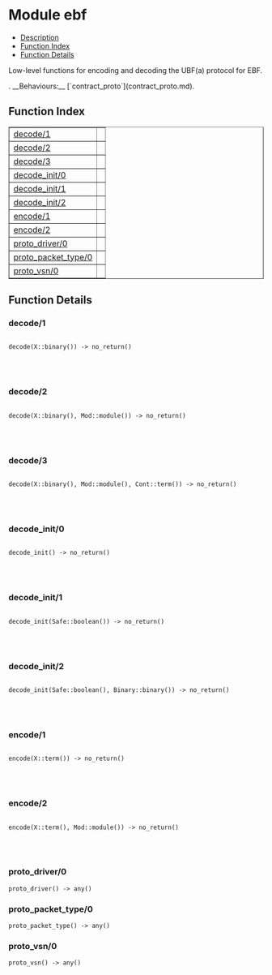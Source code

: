 

# Module ebf #
* [Description](#description)
* [Function Index](#index)
* [Function Details](#functions)


<p>Low-level functions for encoding and decoding the UBF(a)
protocol for EBF.</p>.
__Behaviours:__ [`contract_proto`](contract_proto.md).
<a name="index"></a>

## Function Index ##


<table width="100%" border="1" cellspacing="0" cellpadding="2" summary="function index"><tr><td valign="top"><a href="#decode-1">decode/1</a></td><td></td></tr><tr><td valign="top"><a href="#decode-2">decode/2</a></td><td></td></tr><tr><td valign="top"><a href="#decode-3">decode/3</a></td><td></td></tr><tr><td valign="top"><a href="#decode_init-0">decode_init/0</a></td><td></td></tr><tr><td valign="top"><a href="#decode_init-1">decode_init/1</a></td><td></td></tr><tr><td valign="top"><a href="#decode_init-2">decode_init/2</a></td><td></td></tr><tr><td valign="top"><a href="#encode-1">encode/1</a></td><td></td></tr><tr><td valign="top"><a href="#encode-2">encode/2</a></td><td></td></tr><tr><td valign="top"><a href="#proto_driver-0">proto_driver/0</a></td><td></td></tr><tr><td valign="top"><a href="#proto_packet_type-0">proto_packet_type/0</a></td><td></td></tr><tr><td valign="top"><a href="#proto_vsn-0">proto_vsn/0</a></td><td></td></tr></table>


<a name="functions"></a>

## Function Details ##

<a name="decode-1"></a>

### decode/1 ###


<pre><code>
decode(X::binary()) -&gt; no_return()
</code></pre>

<br></br>



<a name="decode-2"></a>

### decode/2 ###


<pre><code>
decode(X::binary(), Mod::module()) -&gt; no_return()
</code></pre>

<br></br>



<a name="decode-3"></a>

### decode/3 ###


<pre><code>
decode(X::binary(), Mod::module(), Cont::term()) -&gt; no_return()
</code></pre>

<br></br>



<a name="decode_init-0"></a>

### decode_init/0 ###


<pre><code>
decode_init() -&gt; no_return()
</code></pre>

<br></br>



<a name="decode_init-1"></a>

### decode_init/1 ###


<pre><code>
decode_init(Safe::boolean()) -&gt; no_return()
</code></pre>

<br></br>



<a name="decode_init-2"></a>

### decode_init/2 ###


<pre><code>
decode_init(Safe::boolean(), Binary::binary()) -&gt; no_return()
</code></pre>

<br></br>



<a name="encode-1"></a>

### encode/1 ###


<pre><code>
encode(X::term()) -&gt; no_return()
</code></pre>

<br></br>



<a name="encode-2"></a>

### encode/2 ###


<pre><code>
encode(X::term(), Mod::module()) -&gt; no_return()
</code></pre>

<br></br>



<a name="proto_driver-0"></a>

### proto_driver/0 ###

`proto_driver() -> any()`


<a name="proto_packet_type-0"></a>

### proto_packet_type/0 ###

`proto_packet_type() -> any()`


<a name="proto_vsn-0"></a>

### proto_vsn/0 ###

`proto_vsn() -> any()`


